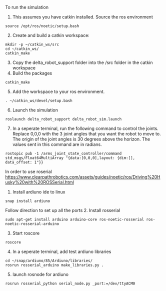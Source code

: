 To run the simulation
1. This assumes you have catkin installed. Source the ros environment
```
source /opt/ros/noetic/setup.bash
```
2. Create and build a catkin workspace:
```
mkdir -p ~/catkin_ws/src
cd ~/catkin_ws/
catkin_make
```
3. Copy the delta_robot_support folder into the /src folder in the catkin workspace
4. Build the packages
```
catkin_make
```
5. Add the workspace to your ros environment.
```
. ~/catkin_ws/devel/setup.bash
```
6. Launch the simulation
```
roslaunch delta_robot_support delta_robot_sim.launch
```
7. In a seperate terminal, run the following command to control the joints. Replace 0,0,0 with the 3 joint angles that you want the robot to move to. The origin of the joint angles is 30   degrees above the horizon. The values sent in this command are in radians. 
```
rostopic pub -1 /arms_joint_state_controller/command std_msgs/Float64MultiArray "{data:[0,0,0],layout: {dim:[], data_offset: 1"}}
```




In order to use roserial
https://www.clearpathrobotics.com/assets/guides/noetic/ros/Driving%20Husky%20with%20ROSSerial.html
1. Install ardiuno ide to linux
```
snap install ardiuno
```
Follow direction to set up all the ports
2. Install rosserial
```
sudo apt-get install arduino arduino-core ros-noetic-rosserial ros-noetic-rosserial-arduino
```
3. Start roscore
```
roscore
```
4. In a seperate terminal, add test ardiuno libraries
```
cd ~/snap/ardiuno/85/Ardiuno/libraries/
rosrun rosserial_arduino make_libraries.py .
```
5. launch rosnode for ardiuno
```
rosrun rosserial_python serial_node.py _port:=/dev/ttyACM0
```

